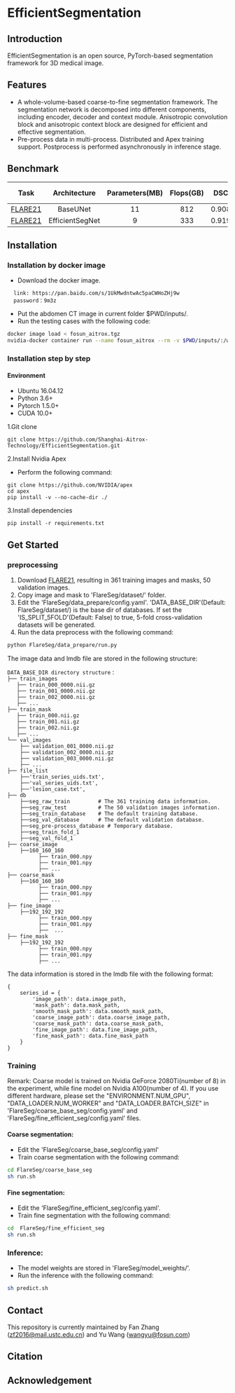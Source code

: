 # EfficientSegmentation
## Introduction
EfficientSegmentation is an open source, PyTorch-based segmentation framework for 3D medical image. 
## Features
- A whole-volume-based coarse-to-fine segmentation framework. The segmentation network is decomposed into different components, including encoder, decoder and context module.
  Anisotropic convolution block and anisotropic context block are designed for efficient and effective segmentation.
- Pre-process data in multi-process. Distributed and Apex training support. Postprocess is performed asynchronously in inference stage.
## Benchmark
| Task | Architecture | Parameters(MB) | Flops(GB) | DSC | NSC | Inference time(s) | GPU memory(MB) |
|:---:|:---:|:---:|:---:|:---:|:---:|:---:|:---:|
|[FLARE21](https://flare.grand-challenge.org/FLARE21/)| BaseUNet | 11 | 812 | 0.908 | 0.837 | 0.92 | 3183 |
|[FLARE21](https://flare.grand-challenge.org/FLARE21/)| EfficientSegNet | 9 | 333 | 0.919 | 0.848 | 0.46 | 2269 |

## Installation
### Installation by docker image
* Download the docker image.
```angular2html
  link: https://pan.baidu.com/s/1UkMwdntwAc5paCWHoZHj9w 
  password：9m3z
```
* Put the abdomen CT image in current folder $PWD/inputs/.
* Run the testing cases with the following code:
```bash
docker image load < fosun_aitrox.tgz
nvidia-docker container run --name fosun_aitrox --rm -v $PWD/inputs/:/workspace/inputs/ -v $PWD/outputs/:/workspace/outputs/ fosun_aitrox:latest /bin/bash -c "sh predict.sh"'
```

### Installation step by step
#### Environment
- Ubuntu 16.04.12
- Python 3.6+
- Pytorch 1.5.0+
- CUDA 10.0+ 

1.Git clone
```
git clone https://github.com/Shanghai-Aitrox-Technology/EfficientSegmentation.git
```

2.Install Nvidia Apex
- Perform the following command:
```
git clone https://github.com/NVIDIA/apex
cd apex
pip install -v --no-cache-dir ./
```

3.Install dependencies
```
pip install -r requirements.txt
```

## Get Started
### preprocessing
1. Download [FLARE21](https://flare.grand-challenge.org/Data/), resulting in 361 training images and masks, 50 validation images.
2. Copy image and mask to 'FlareSeg/dataset/' folder.
3. Edit the 'FlareSeg/data_prepare/config.yaml'. 
   'DATA_BASE_DIR'(Default: FlareSeg/dataset/) is the base dir of databases.
   If set the 'IS_SPLIT_5FOLD'(Default: False) to true, 5-fold cross-validation datasets will be generated.
4. Run the data preprocess with the following command:
```bash
python FlareSeg/data_prepare/run.py
```
The image data and lmdb file are stored in the following structure:
```wiki
DATA_BASE_DIR directory structure：
├── train_images
   ├── train_000_0000.nii.gz
   ├── train_001_0000.nii.gz
   ├── train_002_0000.nii.gz
   ├── ...
├── train_mask
   ├── train_000.nii.gz
   ├── train_001.nii.gz
   ├── train_002.nii.gz
   ├── ...
└── val_images
    ├── validation_001_0000.nii.gz
    ├── validation_002_0000.nii.gz
    ├── validation_003_0000.nii.gz
    ├── ...
├── file_list
    ├──'train_series_uids.txt', 
    ├──'val_series_uids.txt',
    ├──'lesion_case.txt',
├── db
    ├──seg_raw_train         # The 361 training data information.
    ├──seg_raw_test          # The 50 validation images information.
    ├──seg_train_database    # The default training database.
    ├──seg_val_database      # The default validation database.
    ├──seg_pre-process_database # Temporary database.
    ├──seg_train_fold_1
    ├──seg_val_fold_1
├── coarse_image
    ├──160_160_160
          ├── train_000.npy
          ├── train_001.npy
          ├── ...
├── coarse_mask
    ├──160_160_160
          ├── train_000.npy
          ├── train_001.npy
          ├── ...
├── fine_image
    ├──192_192_192
          ├── train_000.npy
          ├── train_001.npy
          ├──  ...
├── fine_mask
    ├──192_192_192
          ├── train_000.npy
          ├── train_001.npy
          ├── ...
```
The data information is stored in the lmdb file with the following format:
```wiki
{
    series_id = {
        'image_path': data.image_path,
        'mask_path': data.mask_path,
        'smooth_mask_path': data.smooth_mask_path,
        'coarse_image_path': data.coarse_image_path,
        'coarse_mask_path': data.coarse_mask_path,
        'fine_image_path': data.fine_image_path,
        'fine_mask_path': data.fine_mask_path
    }
}
```
### Training
Remark: Coarse model is trained on Nvidia GeForce 2080Ti(number of 8) in the experiment, while fine model on Nvidia A100(number of 4). If you use different hardware, please set the "ENVIRONMENT.NUM_GPU", "DATA_LOADER.NUM_WORKER" and "DATA_LOADER.BATCH_SIZE" in 'FlareSeg/coarse_base_seg/config.yaml' and 'FlareSeg/fine_efficient_seg/config.yaml' files.
#### Coarse segmentation:
- Edit the 'FlareSeg/coarse_base_seg/config.yaml'
- Train coarse segmentation with the following command:
```bash
cd FlareSeg/coarse_base_seg
sh run.sh
```

#### Fine segmentation:
- Edit the 'FlareSeg/fine_efficient_seg/config.yaml'. 
- Train fine segmentation with the following command:
```bash
cd  FlareSeg/fine_efficient_seg
sh run.sh
```

### Inference:
- The model weights are stored in 'FlareSeg/model_weights/'. 
- Run the inference with the following command:
```bash
sh predict.sh
```

## Contact
This repository is currently maintained by Fan Zhang (zf2016@mail.ustc.edu.cn) and Yu Wang (wangyu@fosun.com)

## Citation

## Acknowledgement

